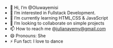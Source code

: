 - 👋 Hi, I’m @Oluwayemisi
- 👀 I’m interested in Fullstack Development.
- 🌱 I’m currently learning HTML,CSS & JavaScript
- 💞️ I’m looking to collaborate on simple projects
- 📫 How to reach me @julianayemy@gmail.com
- 😄 Pronouns: She
- ⚡ Fun fact: I love to  dance 

<!---
Enioba/Enioba is a ✨ special ✨ repository because its `README.md` (this file) appears on your GitHub profile.
You can click the Preview link to take a look at your changes.
--->
